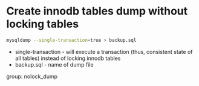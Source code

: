 # Create innodb tables dump without locking tables

```bash
mysqldump --single-transaction=true > backup.sql
```

- single-transaction - will execute a transaction (thus, consistent state of all tables) instead of locking innodb tables
- backup.sql - name of dump file

group: nolock_dump
